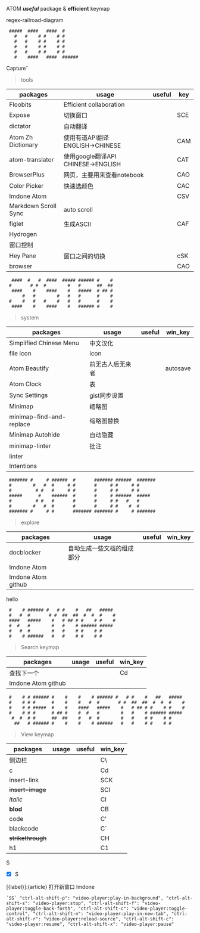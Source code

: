 ATOM **_useful_** package & **efficient** keymap

regex-railroad-diagram

     #####  ####   ####  #
       #   #    # #    # #
       #   #    # #    # #
       #   #    # #    # #
       #   #    # #    # #
       #    ####   ####  ######

Captureˇ

> tools

| packages             | usage                         | useful | key |
| -------------------- | ----------------------------- | ------ | --- |
| Floobits             | Efficient collaboration       |        |     |
| Expose               | 切换窗口                          |        | SCE |
| dictator             | 自动翻译                          |        |     |
| Atom Zh Dictionary   | 使用有道API翻译 ENGLISH→CHINESE     |        | CAM |
| atom-translator      | 使用google翻译API CHINESE→ENGLISH |        | CAT |
| BrowserPlus          | 网页，主要用来查看notebook             |        | CAO |
| Color Picker         | 快速选颜色                         |        | CAC |
| Imdone Atom          |                               |        | CSV |
| Markdown Scroll Sync | auto scroll                   |        |     |
| figlet               | 生成ASCII                       |        | CAF |
| Hydrogen             |                               |        |     |
| 窗口控制                 |                               |        |     |
| Hey Pane             | 窗口之间的切换                       |        | cSK |
| browser              |                               |        | CAO |

      ####  #   #  ####  ##### ###### #    #
     #       # #  #        #   #      ##  ##
      ####    #    ####    #   #####  # ## #
          #   #        #   #   #      #    #
     #    #   #   #    #   #   #      #    #
      ####    #    ####    #   ###### #    #

> system

| packages                 | usage    | useful | win_key  |
| ------------------------ | -------- | ------ | -------- |
| Simplified Chinese Menu  | 中文汉化     |        |          |
| file icon                | icon     |        |          |
| Atom Beautify            | 前无古人后无来者 |        | autosave |
| Atom Clock               | 表        |        |          |
| Sync Settings            | gist同步设置 |        |          |
| Minimap                  | 缩略图      |        |          |
| minimap-find-and-replace | 缩略图替换    |        |          |
| Minimap Autohide         | 自动隐藏     |        |          |
| minimap-linter           | 批注       |        |          |
| linter                   |          |        |          |
| Intentions               |          |        |          |

     ####### #     # ######  #       ####### ######  #######
     #        #   #  #     # #       #     # #     # #
     #         # #   #     # #       #     # #     # #
     #####      #    ######  #       #     # ######  #####
     #         # #   #       #       #     # #   #   #
     #        #   #  #       #       #     # #    #  #
     ####### #     # #       ####### ####### #     # #######

> explore

| packages           | usage         | useful | win_key |
| ------------------ | ------------- | ------ | ------- |
| docblocker         | 自动生成一些文档的组成部分 |        |         |
| Imdone Atom        |               |        |         |
| Imdone Atom github |               |        |         |

hello

     #    # ###### #   # #    #   ##   #####
     #   #  #       # #  ##  ##  #  #  #    #
     ####   #####    #   # ## # #    # #    #
     #  #   #        #   #    # ###### #####
     #   #  #        #   #    # #    # #
     #    # ######   #   #    # #    # #

> Search keymap

| packages           | usage | useful | win_key |
| ------------------ | ----- | ------ | ------- |
| 查找下一个              |       |        | Cd      |
| Imdone Atom github |       |        |         |

     #    # # ###### #    #    #    # ###### #   # #    #   ##   #####
     #    # # #      #    #    #   #  #       # #  ##  ##  #  #  #    #
     #    # # #####  #    #    ####   #####    #   # ## # #    # #    #
     #    # # #      # ## #    #  #   #        #   #    # ###### #####
      #  #  # #      ##  ##    #   #  #        #   #    # #    # #
       ##   # ###### #    #    #    # ######   #   #    # #    # #

> View keymap

| packages          | usage | useful | win_key |
| ----------------- | ----- | ------ | ------- |
| 侧边栏               |       |        | C\\     |
| c                 |       |        | Cd      |
| insert-link       |       |        | SCK     |
| ~~insert-image~~  |       |        | SCI     |
| _italic_          |       |        | CI      |
| **blod**          |       |        | CB      |
| code              |       |        | C'      |
| blackcode         |       |        | C\`     |
| ~~strikethrough~~ |       |        | CH      |
| h1                |       |        | C1      |

S

-   [x] S

[{label}]\:{article} 打开新窗口 Imdone

```(?:[\w- ]+)?\r?\nS;
`SS` "ctrl-alt-shift-p": "video-player:play-in-background", "ctrl-alt-shift-s": "video-player:stop", "ctrl-alt-shift-f": "video-player:toggle-back-forth", "ctrl-alt-shift-c": "video-player:toggle-control", "ctrl-alt-shift-n": "video-player:play-in-new-tab", "ctrl-alt-shift-r": "video-player:reload-source", "ctrl-alt-shift-c": "video-player:resume", "ctrl-alt-shift-x": "video-player:pause"
```
